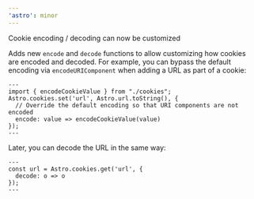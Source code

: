 ```yaml
---
'astro': minor
---
```


Cookie encoding / decoding can now be customized

Adds new `encode` and `decode` functions to allow customizing how cookies are encoded and decoded. For example, you can bypass the default encoding via `encodeURIComponent` when adding a URL as part of a cookie:

```astro
---
import { encodeCookieValue } from "./cookies";
Astro.cookies.set('url', Astro.url.toString(), {
  // Override the default encoding so that URI components are not encoded
  encode: value => encodeCookieValue(value)
});
---
```

Later, you can decode the URL in the same way:

```astro
---
const url = Astro.cookies.get('url', {
  decode: o => o
});
---
```
